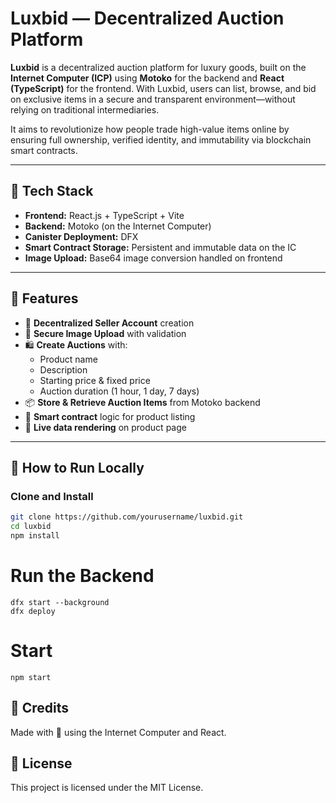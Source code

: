 # Luxbid — Decentralized Auction Platform

**Luxbid** is a decentralized auction platform for luxury goods, built on the **Internet Computer (ICP)** using **Motoko** for the backend and **React (TypeScript)** for the frontend. With Luxbid, users can list, browse, and bid on exclusive items in a secure and transparent environment—without relying on traditional intermediaries.

It aims to revolutionize how people trade high-value items online by ensuring full ownership, verified identity, and immutability via blockchain smart contracts.

---

## 🔧 Tech Stack

- **Frontend:** React.js + TypeScript + Vite
- **Backend:** Motoko (on the Internet Computer)
- **Canister Deployment:** DFX
- **Smart Contract Storage:** Persistent and immutable data on the IC
- **Image Upload:** Base64 image conversion handled on frontend

---

## 🚀 Features

- 🔐 **Decentralized Seller Account** creation
- 📸 **Secure Image Upload** with validation
- 🛍️ **Create Auctions** with:
  - Product name
  - Description
  - Starting price & fixed price
  - Auction duration (1 hour, 1 day, 7 days)
- 📦 **Store & Retrieve Auction Items** from Motoko backend
- 📄 **Smart contract** logic for product listing
- 🔄 **Live data rendering** on product page

---

## 🧪 How to Run Locally

### Clone and Install

```bash
git clone https://github.com/yourusername/luxbid.git
cd luxbid
npm install
```

# Run the Backend
```wsl
dfx start --background
dfx deploy
```
# Start 
```wsl
npm start
```

## 🙌 Credits
Made with 💙 using the Internet Computer and React.

## 📜 License
This project is licensed under the MIT License.


